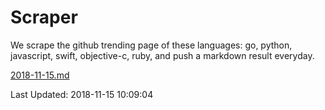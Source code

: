 # Scraper

We scrape the github trending page of these languages: go, python, javascript, swift, objective-c, ruby, and push a markdown result everyday.

[2018-11-15.md](https://github.com/henson/Scraper/blob/master/2018-11-15.md)

Last Updated: 2018-11-15 10:09:04